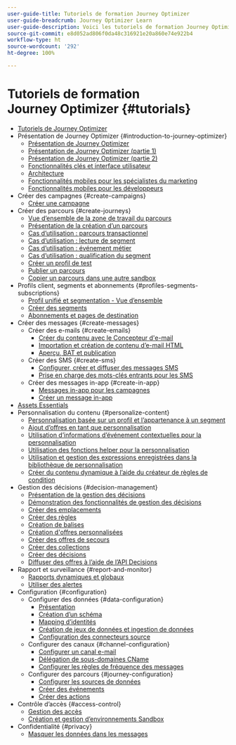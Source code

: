 ```yaml
---
user-guide-title: Tutoriels de formation Journey Optimizer
user-guide-breadcrumb: Journey Optimizer Learn
user-guide-description: Voici les tutoriels de formation Journey Optimizer.
source-git-commit: e8d052ad806f0da48c316921e20a860e74e922b4
workflow-type: ht
source-wordcount: '292'
ht-degree: 100%

---
```



# Tutoriels de formation Journey Optimizer {#tutorials}

+ [Tutoriels de Journey Optimizer](/help/overview.md)
+ Présentation de Journey Optimizer {#introduction-to-journey-optimizer}
   + [Présentation de Journey Optimizer](/help/introduction/introduction.md)
   + [Présentation de Journey Optimizer (partie 1)](/help/introduction/journey-optimizer-overview-part-1.md)
   + [Présentation de Journey Optimizer (partie 2)](/help/introduction/journey-optimizer-overview-part-2.md)
   + [Fonctionnalités clés et interface utilisateur](/help/introduction/key-capabilities-and-user-interface.md)
   + [Architecture](/help/introduction/architecture.md)
   + [Fonctionnalités mobiles pour les spécialistes du marketing](/help/create-messages/mobile-capabilities.md)
   + [Fonctionnalités mobiles pour les développeurs](/help/create-messages/mobile-capabilities-for-developers.md)
+ Créer des campagnes {#create-campaigns}
   + [Créer une campagne](/help/create-champaigns/create-a-campaign.md)
+ Créer des parcours {#create-journeys}
   + [Vue d’ensemble de la zone de travail du parcours](/help/create-journeys/overview-over-the-journey-canvas.md)
   + [Présentation de la création d’un parcours](/help/create-journeys/introduction-to-building-a-journey.md)
   + [Cas d’utilisation : parcours transactionnel](/help/create-journeys/use-case-transactional-journey.md)
   + [Cas d’utilisation : lecture de segment](/help/create-journeys/use-case-read-segment.md)
   + [Cas d’utilisation : événement métier](/help/create-journeys/use-case-business-event.md)
   + [Cas d’utilisation : qualification du segment](/help/create-journeys/use-case-read-segment-qualification.md)
   + [Créer un profil de test](/help/create-journeys/test-a-journey.md)
   + [Publier un parcours](/help/create-journeys/publish-a-journey.md)
   + [Copier un parcours dans une autre sandbox](/help/create-journeys/copy-a-journey.md)
+ Profils client, segments et abonnements {#profiles-segments-subscriptions}
   + [Profil unifié et segmentation - Vue d’ensemble](/help/set-up-resources/unified-profile-and-segmentation-overview.md)
   + [Créer des segments](/help/set-up-resources/create-segments.md)
   + [Abonnements et pages de destination](/help/subscriptions-and-landing-pages.md)
+ Créer des messages {#create-messages}
   + Créer des e-mails {#create-emails}
      + [Créer du contenu avec le Concepteur d&#39;e-mail](/help/create-messages/create-content-with-the-email-designer.md)
      + [Importation et création de contenu d’e-mail HTML](/help/create-messages/import-and-author-html-email-content.md)
      + [Aperçu, BAT et publication](/help/create-messages/preview-proof-and-publish.md)
   + Créer des SMS {#create-sms}
      + [Configurer, créer et diffuser des messages SMS](/help/create-messages/configure-author-and-deliver-sms-messages.md)
      + [Prise en charge des mots-clés entrants pour les SMS](/help/create-messages/inbound-keyword-support-for-sms.md)
   + Créer des messages in-app {#create-in-app}
      + [Messages in-app pour les campagnes](/help/create-messages/in-app-messaging-for-campaigns.md)
      + [Créer un message in-app](/help/create-messages/author-in-app-messages.md)
+ [Assets Essentials](/help/assets-essentials-overview.md)
+ Personnalisation du contenu {#personalize-content}
   + [Personnalisation basée sur un profil et l’appartenance à un segment](/help/personalize-content/profile-and-segment-membership-based-personalization.md)
   + [Ajout d’offres en tant que personnalisation](/help/personalize-content/add-offer-decisioning-to-messages.md)
   + [Utilisation d’informations d’événement contextuelles pour la personnalisation](/help/personalize-content/use-contextual-event-information-for-personalization.md)
   + [Utilisation des fonctions helper pour la personnalisation](/help/personalize-content/use-helper-functions-for-personalization.md)
   + [Utilisation et gestion des expressions enregistrées dans la bibliothèque de personnalisation](/help/personalize-content/use-and-manage-saved-expressions-in-personalization-library.md)
   + [Créer du contenu dynamique à l’aide du créateur de règles de condition](/help/personalize-content/create-dynamic-content.md)
+ Gestion des décisions {#decision-management}
   + [Présentation de la gestion des décisions](/help/decision-management/introduction-to-decision-management.md)
   + [Démonstration des fonctionnalités de gestion des décisions](/help/decision-management/demo-of-decision-management-capabilities.md)
   + [Créer des emplacements](/help/decision-management/create-placements.md)
   + [Créer des règles](/help/decision-management/create-rules.md)
   + [Création de balises](/help/decision-management/create-tags.md)
   + [Création d&#39;offres personnalisées](/help/decision-management/create-personalized-offers.md)
   + [Créer des offres de secours](/help/decision-management/create-fallback-offers.md)
   + [Créer des collections](/help/decision-management/create-collections.md)
   + [Créer des décisions](/help/decision-management/create-decisions.md)
   + [Diffuser des offres à l’aide de l’API Decisions](/help/decision-management/deliver-offers-with-the-decisions-api.md)
+ Rapport et surveillance {#report-and-monitor}
   + [Rapports dynamiques et globaux](/help/report-and-monitor/live-and-global-reports.md)
   + [Utiliser des alertes](/help/administration/alerts.md)
+ Configuration {#configuration}
   + Configurer des données {#data-configuration}
      + [Présentation](/help/set-up-data/set-up-data-overview.md)
      + [Création d’un schéma](/help/set-up-data/create-schema.md)
      + [Mapping d’identités](/help/set-up-data/map-identities.md)
      + [Création de jeux de données et ingestion de données](/help/set-up-data/create-datasets-and-ingest-data.md)
      + [Configuration des connecteurs source](/help/set-up-data/configure-source-connectors.md)
   + Configurer des canaux {#channel-configuration}
      + [Configurer un canal e-mail](/help/set-up-email-channel/set-up-email-channel.md)
      + [Délégation de sous-domaines CName](/help/set-up-email-channel/delegate-cname-subdomains.md)
      + [Configurer les règles de fréquence des messages](/help/administration/configure-frequency-rules.md)
   + Configurer des parcours {#journey-configuration}
      + [Configurer les sources de données](/help/set-up-journeys/configure-data-sources.md)
      + [Créer des événements](/help/set-up-journeys/create-events.md)
      + [Créer des actions](/help/set-up-journeys/create-actions.md)
+ Contrôle d’accès {#access-control}
   + [Gestion des accès](/help/set-up-access/access-management.md)
   + [Création et gestion d’environnements Sandbox](/help/set-up-access/create-and-manage-sandboxes.md)
+ Confidentialité {#privacy}
   + [Masquer les données dans les messages](/help/privacy/mask-data-in-messages.md)
